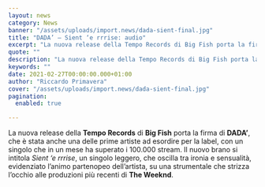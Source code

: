 ```yaml
---
layout: news
category: News
banner: "/assets/uploads/import.news/dada-sient-final.jpg"
title: "DADA’ – Sient ‘e rrrise: audio"
excerpt: "La nuova release della Tempo Records di Big Fish porta la firma di DADA’, che è stata anche una delle prime artiste ad esordire per la label, con un singolo che in un mese ha superato i 100.000 stream. Il nuovo brano si intitola Sient ‘e rrrise, un singolo leggero, che oscilla tra ironia e [&hellip"
quote: ""
description: "La nuova release della Tempo Records di Big Fish porta la firma di DADA’, che è stata anche una delle prime artiste ad esordire per la label, con un singolo che in un mese ha superato i 100.000 stream. Il nuovo brano si intitola Sient ‘e rrrise, un singolo leggero, che oscilla tra ironia e [&hellip"
keywords: ""
date: 2021-02-27T00:00:00.000+01:00
author: "Riccardo Primavera"
cover: "/assets/uploads/import.news/dada-sient-final.jpg"
pagination:
  enabled: true

---
```


La nuova release della **Tempo Records** di **Big Fish** porta la firma di **DADA’**, che è stata anche una delle prime artiste ad esordire per la label, con un singolo che in un mese ha superato i 100.000 stream. Il nuovo brano si intitola _Sient ‘e rrrise_, un singolo leggero, che oscilla tra ironia e sensualità, evidenziato l’animo partenopeo dell’artista, su una strumentale che strizza l’occhio alle produzioni più recenti di **The Weeknd**.